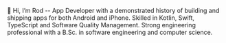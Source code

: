 👋 Hi, I’m Rod -- App Developer with a demonstrated history of building and shipping apps for both Android and iPhone. Skilled in Kotlin, Swift, TypeScript and Software Quality Management. Strong engineering professional with a B.Sc. in software engineering and computer science.

<!---
rmesquit/rmesquit is a ✨ special ✨ repository because its `README.md` (this file) appears on your GitHub profile.
You can click the Preview link to take a look at your changes.
--->
